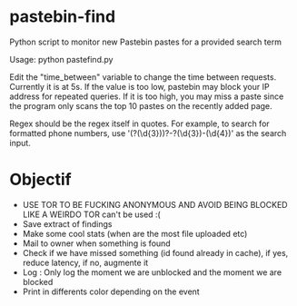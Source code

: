 pastebin-find
=============

Python script to monitor new Pastebin pastes for a provided search term

Usage: python pastefind.py 

Edit the "time_between" variable to change the time between requests. Currently it is at 5s. If the value is too low, pastebin may block your IP address for repeated queries. If it is too high, you may miss a paste since the program only scans the top 10 pastes on the recently added page.

Regex should be the regex itself in quotes. For example, to search for formatted phone numbers, use '\(?(\d{3})\)?-?(\d{3})-(\d{4})' as the search input.

Objectif
========

+ USE TOR TO BE FUCKING ANONYMOUS AND AVOID BEING BLOCKED LIKE A WEIRDO
  TOR can't be used :(
+ Save extract of findings
+ Make some cool stats (when are the most file uploaded etc)
+ Mail to owner when something is found
+ Check if we have missed something (id found already in cache), if yes, reduce latency, if no, augmente it
+ Log : Only log the moment we are unblocked and the moment we are blocked
+ Print in differents color  depending on the event
